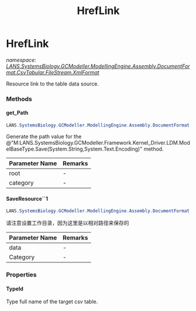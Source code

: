 ﻿---
title: HrefLink
---

# HrefLink
_namespace: [LANS.SystemsBiology.GCModeller.ModellingEngine.Assembly.DocumentFormat.CsvTabular.FileStream.XmlFormat](N-LANS.SystemsBiology.GCModeller.ModellingEngine.Assembly.DocumentFormat.CsvTabular.FileStream.XmlFormat.html)_

Resource link to the table data source.

### Methods

#### get_Path
```csharp
LANS.SystemsBiology.GCModeller.ModellingEngine.Assembly.DocumentFormat.CsvTabular.FileStream.XmlFormat.HrefLink.get_Path(System.String,System.String)
```
Generate the path value for the @"M:LANS.SystemsBiology.GCModeller.Framework.Kernel_Driver.LDM.ModelBaseType.Save(System.String,System.Text.Encoding)" method.

|Parameter Name|Remarks|
|--------------|-------|
|root|-|
|category|-|


#### SaveResource``1
```csharp
LANS.SystemsBiology.GCModeller.ModellingEngine.Assembly.DocumentFormat.CsvTabular.FileStream.XmlFormat.HrefLink.SaveResource``1(System.Collections.Generic.IEnumerable{``0},System.String)
```
请注意设置工作目录，因为这里是以相对路径来保存的

|Parameter Name|Remarks|
|--------------|-------|
|data|-|
|Category|-|




### Properties

#### TypeId
Type full name of the target csv table.

